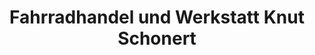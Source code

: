 ---
title: "Fahrradhandel und Werkstatt Knut Schonert"
url: /rossleben-wiehe/fahrradhandel-und-werkstatt-knut-schonert/
shop: Fahrrad
---